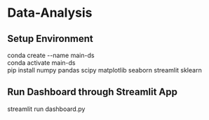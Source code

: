 # Data-Analysis
## Setup Environment
conda create --name main-ds <br />
conda activate main-ds <br />
pip install numpy pandas scipy matplotlib seaborn  streamlit sklearn
## Run Dashboard through Streamlit App
streamlit run dashboard.py
